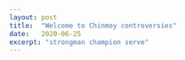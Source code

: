```yaml
---
layout: post
title:  "Welcome to Chinmoy controversies"
date:   2020-06-25
excerpt: "strongman champion serve"
---
```

